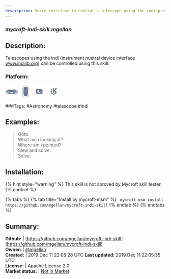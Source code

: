 ```yaml
---
description: Voice interface to control a telescope using the indi protocol
---
```


### _mycroft-indi-skill.mgellan_  
## Description:  
Telescopes using the indi (instrument nuetral device interface www.indilib.org) can be controlled using this skill.  
### Platform:  
 ![Mark I](../.gitbook/assets/mark-1-icon.png)  ![Mark II](../.gitbook/assets/mark-2-icon.png)  ![Picroft](../.gitbook/assets/picroft-icon.png)  ![plasmoid](../.gitbook/assets/kde.png)   
  
###Tags: \#Astronomy \#telescope \#indi   
## Examples:  
> Goto.  
> What am i looking at?  
> Where am i pointed?  
> Slew and solve.  
> Solve.  
  
## Installation:  
{% hint style="warning" %}
This skill is not aproved by Mycroft skill tester.
{% endhint %}
    
{% tabs %}
{% tab title="Install by mycroft-msm" %}
``` mycroft-msm install https://github.com/mgellan/mycroft-indi-skill```
{% endtab %}
  {% endtabs %}
    
## Summary:  
**Github:** | [https://github.com/mgellan/mycroft-indi-skill](https://github.com/mgellan/mycroft-indi-skill)  
**Owner:** | [@mgellan](https://github.com/mgellan)  
**Created:** | 2019 Dec 11 22:05:28 UTC  **Last updated:** 2019 Dec 11 22:05:35 UTC  
**License:** | Apache License 2.0  
**Market status:** | [Not in Market](https://market.mycroft.ai/skill/)  

